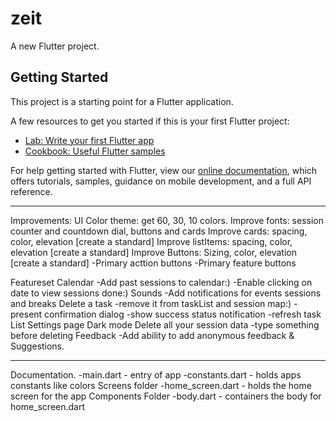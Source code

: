 # zeit

A new Flutter project.

## Getting Started

This project is a starting point for a Flutter application.

A few resources to get you started if this is your first Flutter project:

- [Lab: Write your first Flutter app](https://flutter.dev/docs/get-started/codelab)
- [Cookbook: Useful Flutter samples](https://flutter.dev/docs/cookbook)

For help getting started with Flutter, view our
[online documentation](https://flutter.dev/docs), which offers tutorials,
samples, guidance on mobile development, and a full API reference.

******************************************************************
Improvements:
UI
Color theme: get 60, 30, 10 colors.
Improve fonts: session counter and countdown dial, buttons and cards
Improve cards: spacing, color, elevation [create a standard]
Improve listItems: spacing, color, elevation [create a standard]
Improve Buttons: Sizing, color, elevation [create a standard]
    -Primary acttion buttons
    -Primary feature buttons

Featureset
Calendar
    -Add past sessions to calendar:)
    -Enable clicking on date to view sessions done:)
Sounds
    -Add notifications for events sessions and breaks
Delete a task
    -remove it from taskList and session map:)
    -present confirmation dialog
    -show success status notification
    -refresh task List
Settings page
    Dark mode
    Delete all your session data
        -type something before deleting
    Feedback
        -Add ability to add anonymous feedback & Suggestions.


******************************************************************
Documentation.
-main.dart - entry of app
-constants.dart - holds apps constants like colors
Screens folder
    -home_screen.dart - holds the home screen for the app
Components Folder
    -body.dart - containers the body for home_screen.dart